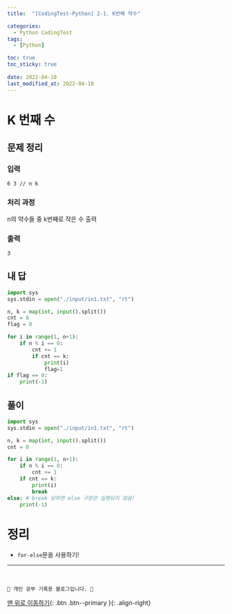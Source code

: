 ```yaml
---
title:  "[CodingTest-Python] 2-1. K번째 약수"

categories:
  - Python CodingTest
tags:
  - [Python]

toc: true
toc_sticky: true
 
date: 2022-04-18
last_modified_at: 2022-04-18
---
```


# K 번째 수
## 문제 정리
### 입력
```
6 3 // n k
```
### 처리 과정
n의 약수들 중 k번째로 작은 수 출력
### 출력
```
3
```

## 내 답
```py
import sys
sys.stdin = open("./input/in1.txt", "rt")

n, k = map(int, input().split())
cnt = 0
flag = 0

for i in range(1, n+1):
    if n % i == 0:
        cnt += 1
        if cnt == k:
            print(i)
            flag=1
if flag == 0:
    print(-1)
```
## 풀이
```py
import sys
sys.stdin = open("./input/in1.txt", "rt")

n, k = map(int, input().split())
cnt = 0

for i in range(1, n+1):
    if n % i == 0:
        cnt += 1
    if cnt == k:
        print(i)
        break
else: # break 당하면 else 구문은 실행되지 않음!
    print(-1)
```
# 정리
- `for-else`문을 사용하기!

***
<br>

    💛 개인 공부 기록용 블로그입니다. 👻

[맨 위로 이동하기](#){: .btn .btn--primary }{: .align-right}